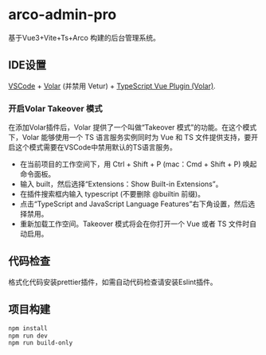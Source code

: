 # arco-admin-pro

基于Vue3+Vite+Ts+Arco 构建的后台管理系统。

## IDE设置

[VSCode](https://code.visualstudio.com/) + [Volar](https://marketplace.visualstudio.com/items?itemName=Vue.volar) (并禁用 Vetur) + [TypeScript Vue Plugin (Volar)](https://marketplace.visualstudio.com/items?itemName=Vue.vscode-typescript-vue-plugin).

### 开启Volar Takeover 模式
在添加Volar插件后，Volar 提供了一个叫做“Takeover 模式”的功能。在这个模式下，Volar 能够使用一个 TS 语言服务实例同时为 Vue 和 TS 文件提供支持，要开启这个模式需要在VSCode中禁用默认的TS语言服务。

* 在当前项目的工作空间下，用 Ctrl + Shift + P (mac：Cmd + Shift + P) 唤起命令面板。
* 输入 built，然后选择“Extensions：Show Built-in Extensions”。
* 在插件搜索框内输入 typescript (不要删除 @builtin 前缀)。
* 点击“TypeScript and JavaScript Language Features”右下角设置，然后选择禁用。
* 重新加载工作空间。Takeover 模式将会在你打开一个 Vue 或者 TS 文件时自动启用。

## 代码检查

格式化代码安装prettier插件，如需自动代码检查请安装Eslint插件。

## 项目构建

```sh
npm install
npm run dev
npm run build-only
```